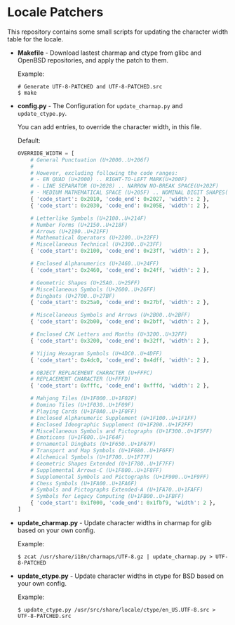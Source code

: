 # Locale Patchers

This repository contains some small scripts for updating the character width table for the locale.

- **Makefile** - Download lastest charmap and ctype from glibc and OpenBSD repositories, and apply the patch to them.

    Example:

    ```console
    # Generate UTF-8-PATCHED and UTF-8-PATCHED.src
    $ make
    ```

- **config.py** - The Configuration for `update_charmap.py` and `update_ctype.py`.

    You can add entries, to override the character width, in this file.

    Default:

    ```python
    OVERRIDE_WIDTH = [
        # General Punctuation (U+2000..U+206f)
        #
        # However, excluding following the code ranges:
        # - EN QUAD (U+2000) .. RIGHT-TO-LEFT MARK(U+200F)
        # - LINE SEPARATOR (U+2028) .. NARROW NO-BREAK SPACE(U+202F)
        # - MEDIUM MATHEMATICAL SPACE (U+205F) .. NOMINAL DIGIT SHAPES(U+206F)
        { 'code_start': 0x2010, 'code_end': 0x2027, 'width': 2 },
        { 'code_start': 0x2030, 'code_end': 0x205E, 'width': 2 },

        # Letterlike Symbols (U+2100..U+214F)
        # Number Forms (U+2150..U+218F)
        # Arrows (U+2190..U+21FF)
        # Mathematical Operators (U+2200..U+22FF)
        # Miscellaneous Technical (U+2300..U+23FF)
        { 'code_start': 0x2100, 'code_end': 0x23ff, 'width': 2 },

        # Enclosed Alphanumerics (U+2460..U+24FF)
        { 'code_start': 0x2460, 'code_end': 0x24ff, 'width': 2 },

        # Geometric Shapes (U+25A0..U+25FF)
        # Miscellaneous Symbols (U+2600..U+26FF)
        # Dingbats (U+2700..U+27BF)
        { 'code_start': 0x25a0, 'code_end': 0x27bf, 'width': 2 },

        # Miscellaneous Symbols and Arrows (U+2B00..U+2BFF)
        { 'code_start': 0x2b00, 'code_end': 0x2bff, 'width': 2 },

        # Enclosed CJK Letters and Months (U+3200..U+32FF)
        { 'code_start': 0x3200, 'code_end': 0x32ff, 'width': 2 },

        # Yijing Hexagram Symbols (U+4DC0..U+4DFF)
        { 'code_start': 0x4dc0, 'code_end': 0x4dff, 'width': 2 },

        # OBJECT REPLACEMENT CHARACTER (U+FFFC)
        # REPLACEMENT CHARACTER (U+FFFD)
        { 'code_start': 0xfffc, 'code_end': 0xfffd, 'width': 2 },

        # Mahjong Tiles (U+1F000..U+1F02F)
        # Domino Tiles (U+1F030..U+1F09F)
        # Playing Cards (U+1F0A0..U+1F0FF)
        # Enclosed Alphanumeric Supplement (U+1F100..U+1F1FF)
        # Enclosed Ideographic Supplement (U+1F200..U+1F2FF)
        # Miscellaneous Symbols and Pictographs (U+1F300..U+1F5FF)
        # Emoticons (U+1F600..U+1F64F)
        # Ornamental Dingbats (U+1F650..U+1F67F)
        # Transport and Map Symbols (U+1F680..U+1F6FF)
        # Alchemical Symbols (U+1F700..U+1F77F)
        # Geometric Shapes Extended (U+1F780..U+1F7FF)
        # Supplemental Arrows-C (U+1F800..U+1F8FF)
        # Supplemental Symbols and Pictographs (U+1F900..U+1F9FF)
        # Chess Symbols (U+1FA00..U+1FA6F)
        # Symbols and Pictographs Extended-A (U+1FA70..U+1FAFF)
        # Symbols for Legacy Computing (U+1FB00..U+1FBFF)
        { 'code_start': 0x1f000, 'code_end': 0x1fbf9, 'width': 2 },
    ]
    ```

- **update_charmap.py** - Update character widths in charmap for glib based on your own config.

    Example:

    ```console
    $ zcat /usr/share/i18n/charmaps/UTF-8.gz | update_charmap.py > UTF-8-PATCHED
    ```

- **update_ctype.py** - Update character widths in ctype for BSD based on your own config.

    Example:

    ```console
    $ update_ctype.py /usr/src/share/locale/ctype/en_US.UTF-8.src > UTF-8-PATCHED.src
    ```
